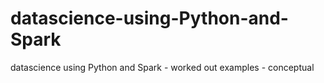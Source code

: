 # datascience-using-Python-and-Spark
datascience using Python and Spark - worked out examples - conceptual
